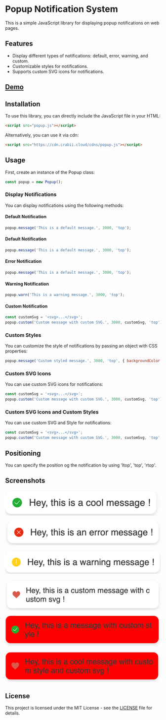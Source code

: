 # Popup Notification System

This is a simple JavaScript library for displaying popup notifications on web pages.

## Features

- Display different types of notifications: default, error, warning, and custom.
- Customizable styles for notifications.
- Supports custom SVG icons for notifications.

## [Demo](https://popup.crabii.cloud/)

## Installation

To use this library, you can directly include the JavaScript file in your HTML:

```html
<script src="popup.js"></script>
```

Alternatively, you can use it via cdn:
```html
<script src="https://cdn.crabii.cloud/cdns/popup.js"></script>
```

## Usage
First, create an instance of the Popup class:

```javascript
const popup = new Popup();
````

### Display Notifications
You can display notifications using the following methods:

#### Default Notification

```javascript
popup.message('This is a default message.', 3000, 'top');
```

#### Default Notification

```javascript
popup.message('This is a default message.', 3000, 'top');
```

#### Error Notification

```javascript
popup.message('This is a default message.', 3000, 'top');
```

#### Warning Notification

```javascript
popup.warn('This is a warning message.', 3000, 'top');
```

#### Custom Notification

```javascript
const customSvg = '<svg>...</svg>';
popup.custom('Custom message with custom SVG.', 3000, customSvg, 'top');
```

### Custom Styles
You can customize the style of notifications by passing an object with CSS properties:

```javascript
popup.message('Custom styled message.', 3000, 'top', { backgroundColor: 'red', color: 'white' });
````

### Custom SVG Icons

You can use custom SVG icons for notifications:

```javascript
const customSvg = '<svg>...</svg>';
popup.custom('Custom message with custom SVG.', 3000, customSvg, 'top');
```

### Custom SVG Icons and Custom Styles

You can use custom SVG and Style for notifications:

```javascript
const customSvg = '<svg>...</svg>';
popup.custom('Custom message with custom SVG.', 3000, customSvg, 'top', { backgroundColor: 'red', color: 'white' });
```

## Positioning

You can specify the position og the notification by using 'ltop', 'top', 'rtop'.


## Screenshots

![Default Notification](screenshots/img.png)

![Error Notification](screenshots/img_1.png)

![Warning Notification](screenshots/img_2.png)

![Custom Notification](screenshots/img_3.png)

![Default Notification with Custom SVG](screenshots/img_5.png)

![Custom Notification with Custom Styles and Custom SVG](screenshots/img_6.png)


## License

This project is licensed under the MIT License - see the [LICENSE](LICENCE.txt) file for details.